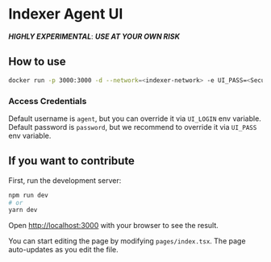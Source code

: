 # Indexer Agent UI

**_HIGHLY EXPERIMENTAL_**: **_USE AT YOUR OWN RISK_**

## How to use

```bash
docker run -p 3000:3000 -d --network=<indexer-network> -e UI_PASS=<SecurePassword> -e AGENT_ENDPOINT=http://indexer-agent:8000 -e SUBGRAPH_ENDPOINT=https://api.thegraph.com/subgraphs/name/graphprotocol/graph-network-goerli ghcr.io/stakemachine/indexer-agent-ui
```

### Access Credentials

Default username is `agent`, but you can override it via `UI_LOGIN` env variable.  
Default password is `password`, but we recommend to override it via `UI_PASS` env variable.

## If you want to contribute

First, run the development server:

```bash
npm run dev
# or
yarn dev
```

Open [http://localhost:3000](http://localhost:3000) with your browser to see the result.

You can start editing the page by modifying `pages/index.tsx`. The page auto-updates as you edit the file.
